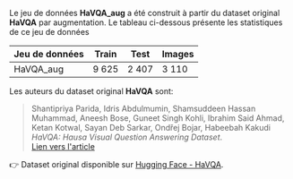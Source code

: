  Le jeu de données **HaVQA_aug** a été construit à partir du dataset original **HaVQA** par augmentation.
Le tableau ci-dessous présente les statistiques de ce jeu de données

| Jeu de données          | Train  | Test  | Images |
|--------------------------|--------|-------|--------|
| HaVQA_aug       | 9 625  | 2 407 | 3 110  |

 
 Les auteurs du dataset  original **HaVQA** sont:
> Shantipriya Parida, Idris Abdulmumin, Shamsuddeen Hassan Muhammad, Aneesh Bose, Guneet Singh Kohli, Ibrahim Said Ahmad, Ketan Kotwal, Sayan Deb Sarkar, Ondřej Bojar, Habeebah Kakudi 
> *HaVQA: Hausa Visual Question Answering Dataset*.  
> [Lien vers l'article](https://aclanthology.org/2023.findings-acl.646/)

👉 Dataset original disponible sur [Hugging Face - HaVQA](https://huggingface.co/datasets/HausaNLP/HausaVQA).
